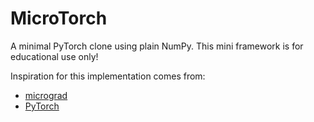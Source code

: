 # MicroTorch
A minimal PyTorch clone using plain NumPy. This mini framework is for educational use only!

Inspiration for this implementation comes from:
- [micrograd](https://github.com/karpathy/micrograd)
- [PyTorch](https://pytorch.org/)
